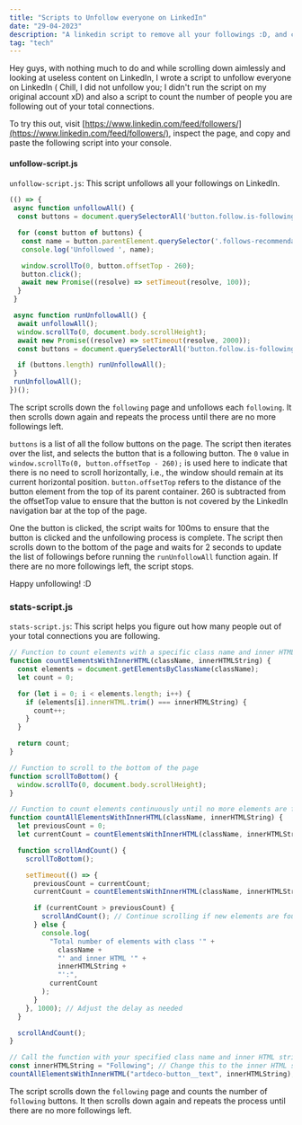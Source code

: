 ```yaml
---
title: "Scripts to Unfollow everyone on LinkedIn"
date: "29-04-2023"
description: "A linkedin script to remove all your followings :D, and check your following to connection ratio."
tag: "tech"
---
```



Hey guys, with nothing much to do and while scrolling down aimlessly and looking at useless content on LinkedIn, I wrote a script to unfollow everyone on LinkedIn ( Chill, I did not unfollow you; I didn't run the script on my original account xD) and also a script to count the number of people you are following out of your total connections. 

To try this out, visit [https://www.linkedin.com/feed/followers/](https://www.linkedin.com/feed/followers/), inspect the page, and copy and paste the following script into your console.

#### unfollow-script.js


`unfollow-script.js`: This script unfollows all your followings on LinkedIn.

```js
(() => {
 async function unfollowAll() {
  const buttons = document.querySelectorAll('button.follow.is-following') || [];

  for (const button of buttons) {
   const name = button.parentElement.querySelector('.follows-recommendation-card__name',).innerText;
   console.log('Unfollowed ', name);

   window.scrollTo(0, button.offsetTop - 260);
   button.click();
   await new Promise((resolve) => setTimeout(resolve, 100));
  }
 }

 async function runUnfollowAll() {
  await unfollowAll();
  window.scrollTo(0, document.body.scrollHeight);
  await new Promise((resolve) => setTimeout(resolve, 2000));
  const buttons = document.querySelectorAll('button.follow.is-following') || []; 

  if (buttons.length) runUnfollowAll();
 }
 runUnfollowAll();
})();
```

The script scrolls down the `following` page and unfollows each `following`. It then scrolls down again and repeats the process until there are no more followings left.

`buttons` is a list of all the follow buttons on the page. The script then iterates over the list, and selects the button that is a following button. The `0` value in `window.scrollTo(0, button.offsetTop - 260);` is used here to indicate that there is no need to scroll horizontally, i.e., the window should remain at its current horizontal position. `button.offsetTop` refers to the distance of the button element from the top of its parent container. 260 is subtracted from the offsetTop value to ensure that the button is not covered by the LinkedIn navigation bar at the top of the page.

One the button is clicked, the script waits for 100ms to ensure that the button is clicked and the unfollowing process is complete. The script then scrolls down to the bottom of the page and waits for 2 seconds to update the list of followings before running the `runUnfollowAll` function again. If there are no more followings left, the script stops.

Happy unfollowing! :D


### stats-script.js

`stats-script.js`: This script helps you figure out how many people out of your total connections you are following.
```js
// Function to count elements with a specific class name and inner HTML content
function countElementsWithInnerHTML(className, innerHTMLString) {
  const elements = document.getElementsByClassName(className);
  let count = 0;

  for (let i = 0; i < elements.length; i++) {
    if (elements[i].innerHTML.trim() === innerHTMLString) {
      count++;
    }
  }

  return count;
}

// Function to scroll to the bottom of the page
function scrollToBottom() {
  window.scrollTo(0, document.body.scrollHeight);
}

// Function to count elements continuously until no more elements are found
function countAllElementsWithInnerHTML(className, innerHTMLString) {
  let previousCount = 0;
  let currentCount = countElementsWithInnerHTML(className, innerHTMLString);

  function scrollAndCount() {
    scrollToBottom();

    setTimeout(() => {
      previousCount = currentCount;
      currentCount = countElementsWithInnerHTML(className, innerHTMLString);

      if (currentCount > previousCount) {
        scrollAndCount(); // Continue scrolling if new elements are found
      } else {
        console.log(
          "Total number of elements with class '" +
            className +
            "' and inner HTML '" +
            innerHTMLString +
            "':",
          currentCount
        );
      }
    }, 1000); // Adjust the delay as needed
  }

  scrollAndCount();
}

// Call the function with your specified class name and inner HTML string
const innerHTMLString = "Following"; // Change this to the inner HTML string you want to count - e.g. "Following", "Follow", "Follow Back"
countAllElementsWithInnerHTML("artdeco-button__text", innerHTMLString);

```

The script scrolls down the `following` page and counts the number of `following` buttons. It then scrolls down again and repeats the process until there are no more followings left.